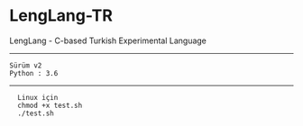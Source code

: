 # LengLang-TR
LengLang - C-based Turkish Experimental Language
<p align="left"></p>
<hr></hr>
<code>Sürüm v2
Python : 3.6</code>
<hr></hr>
<code><pre>
  Linux için
  chmod +x test.sh
  ./test.sh
  </pre></code>
